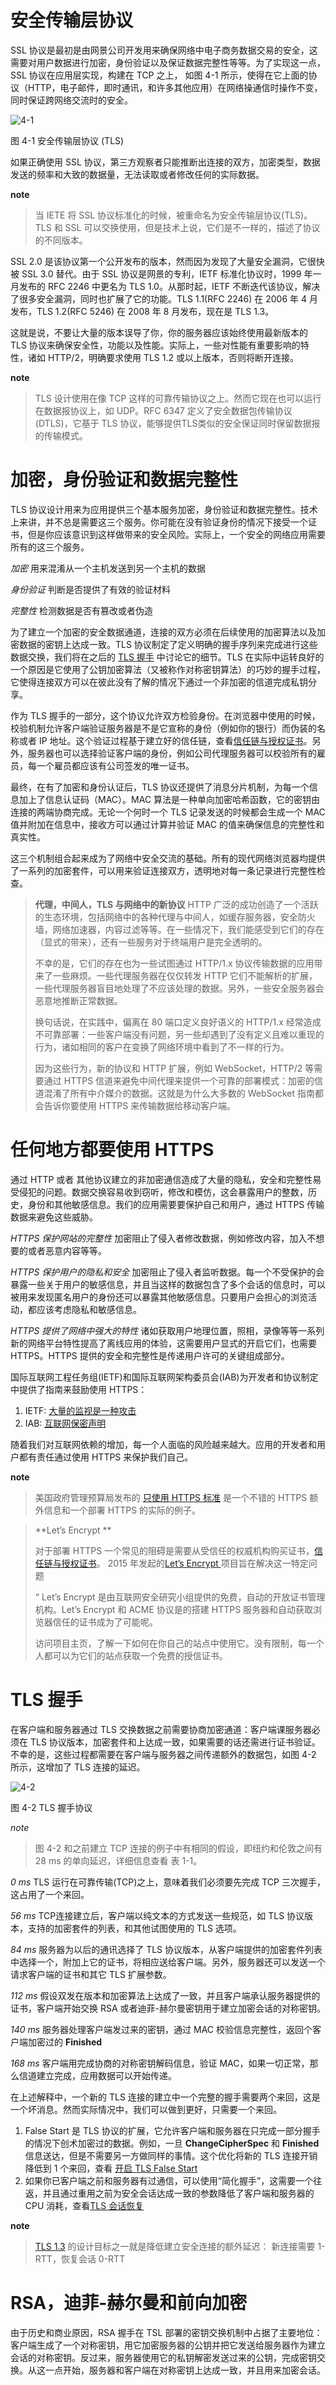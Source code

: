 # 安全传输层协议

SSL 协议是最初是由网景公司开发用来确保网络中电子商务数据交易的安全，这需要对用户数据进行加密，身份验证以及保证数据完整性等等。为了实现这一点，SSL 协议在应用层实现，构建在 TCP 之上， 如图 4-1 所示，使得在它上面的协议（HTTP，电子邮件，即时通讯，和许多其他应用）在网络操通信时操作不变，同时保证跨网络交流时的安全。

![4-1](assets/2017-04-28-16-45-15.png)

图 4-1 安全传输层协议 (TLS)

如果正确使用 SSL 协议，第三方观察者只能推断出连接的双方，加密类型，数据发送的频率和大致的数据量，无法读取或者修改任何的实际数据。

**note**
> 当 IETE 将 SSL 协议标准化的时候，被重命名为安全传输层协议(TLS)。TLS 和 SSL 可以交换使用，但是技术上说，它们是不一样的，描述了协议的不同版本。

 SSL 2.0 是该协议第一个公开发布的版本，然而因为发现了大量安全漏洞，它很快被 SSL 3.0 替代。由于 SSL 协议是网景的专利，IETF 标准化协议时，1999 年一月发布的 RFC 2246 中更名为 TLS 1.0。从那时起，IETF 不断迭代该协议，解决了很多安全漏洞，同时也扩展了它的功能。TLS 1.1(RFC 2246) 在 2006 年 4 月发布，TLS 1.2(RFC 5246) 在 2008 年 8 月发布，现在是 TLS 1.3。

这就是说，不要让大量的版本误导了你，你的服务器应该始终使用最新版本的 TLS 协议来确保安全性，功能以及性能。实际上，一些对性能有重要影响的特性，诸如 HTTP/2，明确要求使用 TLS 1.2 或以上版本，否则将断开连接。

**note**
> TLS 设计使用在像 TCP 这样的可靠传输协议之上。然而它现在也可以运行在数据报协议上，如 UDP。RFC 6347 定义了安全数据包传输协议(DTLS)，它基于 TLS 协议，能够提供TLS类似的安全保证同时保留数据报的传输模式。

# 加密，身份验证和数据完整性
TLS 协议设计用来为应用提供三个基本服务加密，身份验证和数据完整性。技术上来讲，并不总是需要这三个服务。你可能在没有验证身份的情况下接受一个证书，但是你应该意识到这样做带来的安全风险。实际上，一个安全的网络应用需要所有的这三个服务。

*加密* 用来混淆从一个主机发送到另一个主机的数据

*身份验证* 判断是否提供了有效的验证材料

*完整性* 检测数据是否有篡改或者伪造

为了建立一个加密的安全数据通道，连接的双方必须在后续使用的加密算法以及加密数据的密钥上达成一致。TLS 协议制定了定义明确的握手序列来完成进行这些数据交换，我们将在之后的 [TLS 握手](https://hpbn.co/transport-layer-security-tls/#tls-handshake) 中讨论它的细节。TLS 在实际中运转良好的一个原因是它使用了公钥加密算法（又被称作对称密钥算法）的巧妙的握手过程，它使得连接双方可以在彼此没有了解的情况下通过一个非加密的信道完成私钥分享。

作为 TLS 握手的一部分，这个协议允许双方检验身份。在浏览器中使用的时候，校验机制允许客户端验证服务器是不是它宣称的身份（例如你的银行）而伪装的名称或者 IP 地址。这个验证过程基于建立好的信任链，查看[信任链与授权证书](https://hpbn.co/transport-layer-security-tls/#chain-of-trust-and-certificate-authorities)。另外，服务器也可以选择验证客户端的身份，例如公司代理服务器可以校验所有的雇员，每一个雇员都应该有公司签发的唯一证书。

最终，在有了加密和身份认证后，TLS 协议还提供了消息分片机制，为每一个信息加上了信息认证码（MAC）。MAC 算法是一种单向加密哈希函数，它的密钥由连接的两端协商完成。无论一个何时一个 TLS 记录发送的时候都会生成一个 MAC 值并附加在信息中，接收方可以通过计算并验证 MAC 的值来确保信息的完整性和真实性。

这三个机制组合起来成为了网络中安全交流的基础。所有的现代网络浏览器均提供了一系列的加密套件，可以用来验证连接双方，透明地对每一条记录进行完整性检查。

>**代理，中间人，TLS 与网络中的新协议**
>HTTP 广泛的成功创造了一个活跃的生态环境，包括网络中的各种代理与中间人，如缓存服务器，安全防火墙，网络加速器，内容过滤等等。在一些情况下，我们能感受到它们的存在（显式的带来），还有一些服务对于终端用户是完全透明的。
>
>不幸的是，它们的存在也为一些试图通过 HTTP/1.x 协议传输数据的应用带来了一些麻烦。一些代理服务器在仅仅转发 HTTP 它们不能解析的扩展，一些代理服务器盲目地处理了不应该处理的数据。另外，一些安全服务器会恶意地推断正常数据。
>
>换句话说，在实践中，偏离在 80 端口定义良好语义的 HTTP/1.x 经常造成不可靠部署：一些客户端没有问题，另一些却遇到了没有定义且难以重现的行为，诸如相同的客户在变换了网络环境中看到了不一样的行为。
>
>因为这些行为，新的协议和 HTTP 扩展，例如 WebSocket，HTTP/2 等需要通过 HTTPS 信道来避免中间代理来提供一个可靠的部署模式：加密的信道混淆了所有中介媒介的数据。这就是为什么大多数的 WebSocket 指南都会告诉你要使用 HTTPS 来传输数据给移动客户端。

# 任何地方都要使用 HTTPS
通过 HTTP 或者 其他协议建立的非加密通信造成了大量的隐私，安全和完整性易受侵犯的问题。数据交换容易收到窃听，修改和模仿，这会暴露用户的整数，历史，身份和其他敏感信息。我们的应用需要要保护自己和用户，通过 HTTPS 传输数据来避免这些威胁。

*HTTPS 保护网站的完整性* 加密阻止了侵入者修改数据，例如修改内容，加入不想要的或者恶意内容等等。

*HTTPS 保护用户的隐私和安全* 加密阻止了侵入者监听数据。每一个不受保护的会暴露一些关于用户的敏感信息，并且当这样的数据包含了多个会话的信息时，可以被用来发现匿名用户的身份还可以暴露其他敏感信息。只要用户会担心的浏览活动，都应该考虑隐私和敏感信息。

*HTTPS 提供了网络中强大的特性* 诸如获取用户地理位置，照相，录像等等一系列新的网络平台特性提高了离线应用的体验，这需要用户显式的开启它们，也需要 HTTPS。HTTPS 提供的安全和完整性是传递用户许可的关键组成部分。

国际互联网工程任务组(IETF)和国际互联网架构委员会(IAB)为开发者和协议制定中提供了指南来鼓励使用 HTTPS：

1. IETF: [大量的监视是一种攻击](https://tools.ietf.org/html/rfc7258)
2. IAB: [互联网保密声明](https://www.iab.org/2014/11/14/iab-statement-on-internet-confidentiality/)

随着我们对互联网依赖的增加，每一个人面临的风险越来越大。应用的开发者和用户都有责任通过使用 HTTPS 来保护我们自己。

**note**
> 美国政府管理预算局发布的 [只使用 HTTPS 标准](https://https.cio.gov/) 是一个不错的 HTTPS 额外信息和一个部署 HTTPS 的实际的例子。

> **Let’s Encrypt **
> 
> 对于部署 HTTPS 一个常见的阻碍是需要从受信任的权威机构购买证书，[信任链与授权证书](https://hpbn.co/transport-layer-security-tls/#chain-of-trust-and-certificate-authorities)。 2015 年发起的[Let’s Encrypt ](https://letsencrypt.org/)项目旨在解决这一特定问题
>
> “ Let’s Encrypt 是由互联网安全研究小组提供的免费，自动的开放证书管理机构。Let’s Encrypt 和 ACME 协议是的搭建 HTTPS 服务器和自动获取浏览器信任的证书成为了可能呢。
>
>访问项目主页，了解一下如何在你自己的站点中使用它。没有限制，每一个人都可以为它们的站点获取一个免费的授信证书。

# TLS 握手
在客户端和服务器通过 TLS 交换数据之前需要协商加密通道：客户端课服务器必须在 TLS 协议版本，加密套件和上达成一致，如果需要的话还需进行证书验证。不幸的是，这些过程都需要在客户端与服务器之间传递额外的数据包，如图 4-2 所示，这增加了 TLS 连接的延迟。

![4-2](assets/2017-04-30-15-01-56.png)

图 4-2 TLS 握手协议

*note*
> 图 4-2 和之前建立 TCP 连接的例子中有相同的假设，即纽约和伦敦之间有 28 ms 的单向延迟，详细信息查看 表 1-1。

*0 ms* TLS 运行在可靠传输(TCP)之上，意味着我们必须要先完成 TCP 三次握手，这占用了一个来回。

*56 ms* TCP连接建立后，客户端以纯文本的方式发送一些规范，如 TLS 协议版本，支持的加密套件的列表，和其他试图使用的 TLS 选项。

*84 ms* 服务器为以后的通讯选择了 TLS 协议版本，从客户端提供的加密套件列表中选择一个，附加上它的证书，将相应送给客户端。另外，服务器还可以发送一个请求客户端的证书和其它 TLS 扩展参数。

*112 ms* 假设双发在版本和加密算法上达成了一致，并且客户端承认服务器提供的证书，客户端开始交换 RSA 或者迪菲-赫尔曼密钥用于建立加密会话的对称密钥。

*140 ms* 服务器处理客户端发过来的密钥，通过 MAC 校验信息完整性，返回个客户端加密过的 **Finished**

*168 ms* 客户端用完成协商的对称密钥解码信息，验证 MAC，如果一切正常，那么信道建立完成，应用数据可以开始传递。

在上述解释中，一个新的 TLS 连接的建立中一个完整的握手需要两个来回，这是一个坏消息。然而实际情况中，我们可以做到更好，只需要一个来回。

1. False Start 是 TLS 协议的扩展，它允许客户端和服务器在只完成一部分握手的情况下创术加密过的数据。例如，一旦 **ChangeCipherSpec** 和 **Finished** 信息送达，但是不需要另一方做同样的事情。这个优化将新的 TLS 连接开销降低到 1 个来回，查看 [开启 TLS False Start](https://hpbn.co/transport-layer-security-tls/#enable-tls-false-start)
2. 如果你已客户端之前和服务器有过通信，可以使用“简化握手”，这需要一个往返，并且通过重用之前为安全会话达成一致的参数降低了客户端和服务器的 CPU 消耗，查看[TLS 会话恢复](https://hpbn.co/transport-layer-security-tls/#tls-session-resumption)

**note**
> [TLS 1.3](https://tools.ietf.org/html/draft-ietf-tls-tls13-20) 的设计目标之一就是降低建立安全连接的额外延迟： 新连接需要 1-RTT，恢复会话 0-RTT

# RSA，迪菲-赫尔曼和前向加密
由于历史和商业原因，RSA 握手在 TSL 部署的密钥交换机制中占据了主要地位：客户端生成了一个对称密钥，用它加密服务器的公钥并把它发送给服务器作为建立会话的对称密钥。反过来，服务器使用它的私钥解密发送过来的公钥，完成密钥交换。从这一点开始，服务器和客户端在对称密钥上达成一致，并且用来加密会话。


